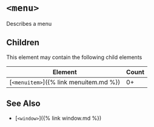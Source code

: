 # `<menu>`
Describes a menu

## Children
This element may contain the following child elements

| Element                                | Count |
|----------------------------------------|-------|
| [`<menuitem>`]({% link menuitem.md %}) | 0+    |

## See Also
- [`<window>`]({% link window.md %})
